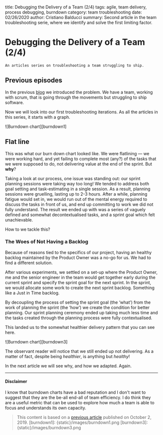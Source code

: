 title: Debugging the Delivery of a Team (2/4)
tags: agile, team delivery, process debugging, burndown
category: team troubleshooting
date: 02/26/2020
author: Cristiano Balducci
summary: Second article in the team troubleshooting serie, where we identify and solve the first limiting factor.

# Debugging the Delivery of a Team (2/4)
	An articles series on troubleshooting a team struggling to ship.

## Previous episodes
In the previous [blog](https://something.to-rea.de/debugging-the-delivery-of-a-team-14.html) we introduced the problem. We have a team, working with scrum, that is going through the movements but struggling to ship software.

Now we will look into our first troubleshooting iterations. As all the articles in this series, it starts with a graph.

![Burndown chart][burndown1]

## Flat line

This was what our burn down chart looked like. We were flatlining —  we were working hard, and yet failing to complete most (any?) of the tasks that we were supposed to do, not delivering value at the end of the sprint. But **why**?

Taking a look at our process, one issue was standing out: our sprint planning sessions were taking way too long!
We tended to address both goal setting and task-estimating in a single session. As a result, planning sessions were gruelling, lasting up to 2-3 hours. After a while, planning fatigue would set in, we would run out of the mental energy required to discuss the tasks in front of us, and end up committing to work we did not fully understand. The result we ended up with was a series of vaguely defined and somewhat decontextualised tasks, and a sprint goal which felt unachievable.

How to we tackle this?

### The Woes of Not Having a Backlog

Because of reasons tied to the specifics of our project, having an healthy backlog maintained by the Product Owner was a no-go for us. We had to find a different solution.

After various experiments, we settled on a set-up where the Product Owner, me and the senior engineer in the team would get together early during the current sprint and specify the sprint goal for the next sprint. In the sprint, we would allocate some work to create the next sprint backlog. Something like a Just in Time backlog.

By decoupling the process of setting the sprint goal (the ‘what’) from the work of planning the sprint (the ‘how’) we create the condition for better planning. Our sprint planning ceremony ended up  taking much less time and the tasks created through the planning process were fully contextualised.

This landed us to the somewhat healthier delivery pattern that you can see here.

![Burndown chart][burndown3]

The observant reader will notice that we still ended up not delivering. As a matter of fact, despite being *healthier*, is anything but *healthy*!

In the next article we will see why, and how we adapted. Again.


---
#### Disclaimer
I know that burndown charts have a bad reputation and I don't want to suggest that they are the be-all end-all of team efficiency. I do think they are a useful metric that can be used to explore how much a team is able to focus and understands its own capacity.


> This content is based on a [previous article](https://medium.com/@SkyscannerEng/dont-burn-out-burn-down-how-we-learned-to-sprint-on-shifting-sands-a67341c34fa8) published on October 2, 2019.
[burndown1]: {static}/images/burndown1.png
[burndown3]: {static}/images/burndown3.png
